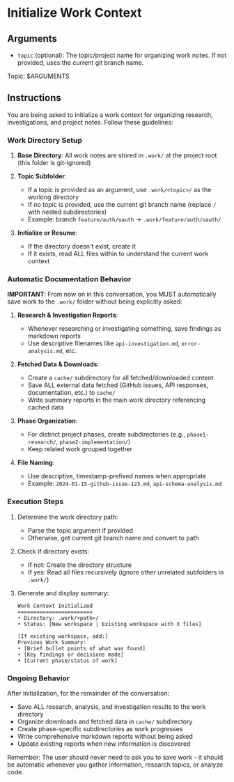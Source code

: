 # Initialize Work Context

## Arguments
- `topic` (optional): The topic/project name for organizing work notes. If not provided, uses the current git branch name.

Topic: $ARGUMENTS

## Instructions

You are being asked to initialize a work context for organizing research, investigations, and project notes. Follow these guidelines:

### Work Directory Setup

1. **Base Directory**: All work notes are stored in `.work/` at the project root (this folder is git-ignored)
2. **Topic Subfolder**: 
   - If a topic is provided as an argument, use `.work/<topic>/` as the working directory
   - If no topic is provided, use the current git branch name (replace `/` with nested subdirectories)
   - Example: branch `feature/auth/oauth` → `.work/feature/auth/oauth/`

3. **Initialize or Resume**:
   - If the directory doesn't exist, create it
   - If it exists, read ALL files within to understand the current work context

### Automatic Documentation Behavior

**IMPORTANT**: From now on in this conversation, you MUST automatically save work to the `.work/` folder without being explicitly asked:

1. **Research & Investigation Reports**: 
   - Whenever researching or investigating something, save findings as markdown reports
   - Use descriptive filenames like `api-investigation.md`, `error-analysis.md`, etc.

2. **Fetched Data & Downloads**:
   - Create a `cache/` subdirectory for all fetched/downloaded content
   - Save ALL external data fetched (GitHub issues, API responses, documentation, etc.) to `cache/`
   - Write summary reports in the main work directory referencing cached data

3. **Phase Organization**:
   - For distinct project phases, create subdirectories (e.g., `phase1-research/`, `phase2-implementation/`)
   - Keep related work grouped together

4. **File Naming**:
   - Use descriptive, timestamp-prefixed names when appropriate
   - Example: `2024-01-15-github-issue-123.md`, `api-schema-analysis.md`

### Execution Steps

1. Determine the work directory path:
   - Parse the topic argument if provided
   - Otherwise, get current git branch name and convert to path
   
2. Check if directory exists:
   - If not: Create the directory structure
   - If yes: Read all files recursively (ignore other unrelated subfolders in `.work/`)

3. Generate and display summary:
   ```
   Work Context Initialized
   ========================
   • Directory: .work/<path>/
   • Status: [New workspace | Existing workspace with X files]
   
   [If existing workspace, add:]
   Previous Work Summary:
   • [Brief bullet points of what was found]
   • [Key findings or decisions made]
   • [Current phase/status of work]
   ```

### Ongoing Behavior

After initialization, for the remainder of the conversation:
- Save ALL research, analysis, and investigation results to the work directory
- Organize downloads and fetched data in `cache/` subdirectory  
- Create phase-specific subdirectories as work progresses
- Write comprehensive markdown reports without being asked
- Update existing reports when new information is discovered

Remember: The user should never need to ask you to save work - it should be automatic whenever you gather information, research topics, or analyze code.
